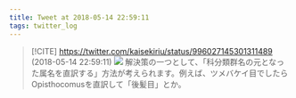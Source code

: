 ```yaml
---
title: Tweet at 2018-05-14 22:59:11
tags: twitter_log
---
```


> [!CITE] https://twitter.com/kaisekiriu/status/996027145301311489 (2018-05-14 22:59:11)
> ![](https://twitter.com/kaisekiriu/status/996027145301311489)
> 解決策の一つとして、「科分類群名の元となった属名を直訳する」方法が考えられます。例えば、ツメバケイ目でしたらOpisthocomusを直訳して「後髪目」とか。

